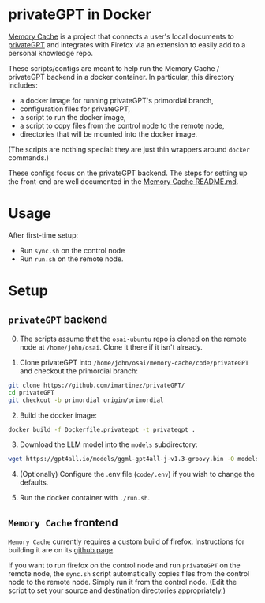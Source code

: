 # privateGPT in Docker

[Memory Cache](https://memorycache.ai/) is a project that connects a user's local documents to [privateGPT](https://github.com/imartinez/privateGPT) and integrates with Firefox via an extension to easily add to a personal knowledge repo.

These scripts/configs are meant to help run the Memory Cache / privateGPT backend in a docker container. In particular, this directory includes:

- a docker image for running privateGPT's primordial branch,
- configuration files for privateGPT,
- a script to run the docker image,
- a script to copy files from the control node to the remote node,
- directories that will be mounted into the docker image.

(The scripts are nothing special: they are just thin wrappers around `docker` commands.)

These configs focus on the privateGPT backend. The steps for setting up the front-end are well documented in the [Memory Cache README.md](https://github.com/misslivirose/memory-cache#memory-cache).

# Usage

After first-time setup:

- Run `sync.sh` on the control node
- Run `run.sh` on the remote node.

# Setup

## `privateGPT` backend

0. The scripts assume that the `osai-ubuntu` repo is cloned on the remote node at `/home/john/osai`. Clone it there if it isn't already.

1. Clone privateGPT into `/home/john/osai/memory-cache/code/privateGPT` and checkout the primordial branch:

```sh
git clone https://github.com/imartinez/privateGPT/
cd privateGPT
git checkout -b primordial origin/primordial
```

2. Build the docker image:

```sh
docker build -f Dockerfile.privategpt -t privategpt .
```

3. Download the LLM model into the `models` subdirectory:

```sh
wget https://gpt4all.io/models/ggml-gpt4all-j-v1.3-groovy.bin -O models/ggml-gpt4all-j-v1.3-groovy.bin
```

4. (Optionally) Configure the .env file (`code/.env`) if you wish to change the defaults.

5. Run the docker container with `./run.sh`.

## `Memory Cache` frontend

`Memory Cache` currently requires a custom build of firefox. Instructions for building it are on its [github page](https://github.com/misslivirose/memory-cache).

If you want to run firefox on the control node and run `privateGPT` on the remote node, the `sync.sh` script automatically copies files from the control node to the remote node. Simply run it from the control node. (Edit the script to set your source and destination directories appropriately.)
